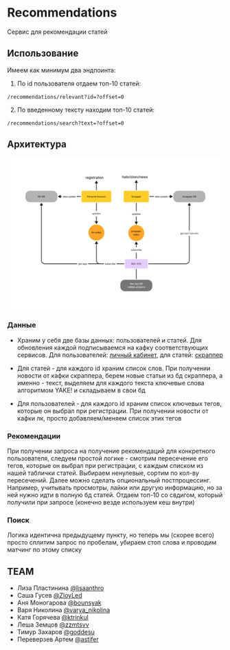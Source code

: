 # Recommendations

Сервис для рекомендации статей

## Использование

Имеем как минимум два эндпоинта: 

1. По id пользователя отдаем топ-10 статей:

```
/recommendations/relevant?id=?offset=0
```

2. По введенному тексту находим топ-10 статей:
```
/recommendations/search?text=?offset=0
```

## Архитектура

![schehma](imgs/schema.png)

### Данные 

- Храним у себя две базы данных: пользователей и статей. Для обновления каждой подписываемся на кафку соответствующих сервисов. Для пользователей: [личный кабинет](https://github.com/cyberchronicle/PersonalAccount), для статей: [скраппер](https://github.com/cyberchronicle/Scrapper)

- Для статей - для каждого id храним список слов. При получении новости от кафки скраппера, берем новые статьи из бд скраппера, а именно - текст, выделяем для каждого текста ключевые слова алгоритмом YAKE! и складываем в свои бд

- Для пользователей - для каждого id храним список ключевых тегов, которые он выбрал при регистрации. При получении новости от кафки лк, просто добавляем/меняем список этих тегов

### Рекомендации

При получении запроса на получение рекомендаций для конкретного пользователя, следуем простой логике - смотрим пересечение его тегов, которые он выбрал при регистрации, с каждым списком из нашей таблички статей. Выбираем ненулевые, сортим по кол-ву пересечений. Далее можно сделать опциональный постпроцессинг. Например, учитывать просмотры, лайки или другую информацию, но за ней нужно идти в полную бд статей. Отдаем топ-10 со свдигом, который получили при запросе (конечно везде используем кеш внутри)

### Поиск

Логика идентична предыдущему пункту, но теперь мы (скорее всего) просто сплитим запрос по пробелам, убираем стоп слова и проводим матчинг по этому списку

## TEAM

- Лиза Пластинина [@lisaanthro](https://t.me/lisaanthro)
- Саша Гусев [@ZloyLed](https://t.me/ZloyLed)
- Аня Моногарова [@bounsyak](https://t.me/bounsyak)
- Варя Николина [@varya_nikolina](https://t.me/varya_nikolina)
- Катя Горячева [@ktrinkul](https://t.me/ktrinkul)
- Леша Земцов [@zzmtsvv](https://t.me/zzmtsvv)
- Тимур Захаров [@goddesu](https://t.me/goddesu)
- Переверзев Артем [@astifer](https://t.me/astifer)